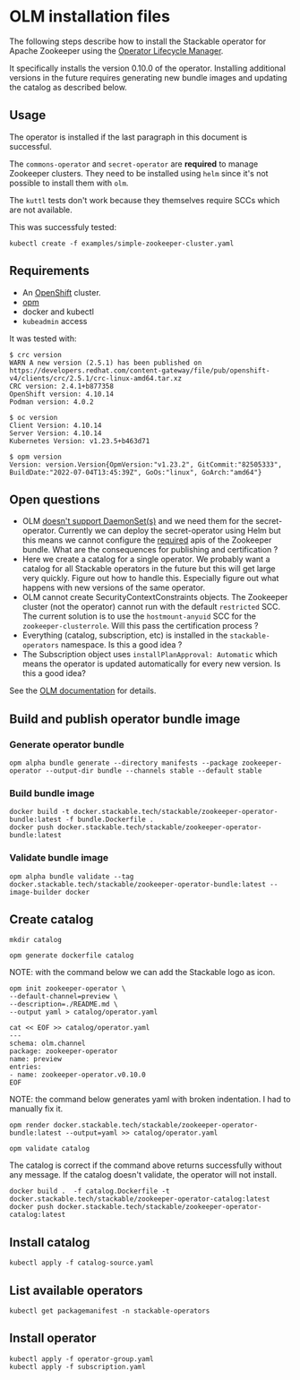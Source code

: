 # OLM installation files

The following steps describe how to install the Stackable operator for Apache Zookeeper using the [Operator Lifecycle Manager](https://olm.operatorframework.io/).

It specifically installs the version 0.10.0 of the operator. Installing additional versions in the future requires generating new bundle images and updating the catalog as described below.

## Usage

The operator is installed if the last paragraph in this document is successful.

The `commons-operator` and `secret-operator` are **required** to manage Zookeeper clusters. They need to be installed using `helm` since it's not possible to install them with `olm`.

The `kuttl` tests don't work because they themselves require SCCs which are not available.

This was successfuly tested:

    kubectl create -f examples/simple-zookeeper-cluster.yaml

## Requirements

- An [OpenShift](https://developers.redhat.com/products/openshift-local/overview) cluster.
- [opm](https://github.com/operator-framework/operator-registry/)
- docker and kubectl
- `kubeadmin` access

It was tested with:

    $ crc version
    WARN A new version (2.5.1) has been published on https://developers.redhat.com/content-gateway/file/pub/openshift-v4/clients/crc/2.5.1/crc-linux-amd64.tar.xz
    CRC version: 2.4.1+b877358
    OpenShift version: 4.10.14
    Podman version: 4.0.2

    $ oc version
    Client Version: 4.10.14
    Server Version: 4.10.14
    Kubernetes Version: v1.23.5+b463d71

    $ opm version
    Version: version.Version{OpmVersion:"v1.23.2", GitCommit:"82505333", BuildDate:"2022-07-04T13:45:39Z", GoOs:"linux", GoArch:"amd64"}

## Open questions

- OLM [doesn't support DaemonSet(s)](https://github.com/operator-framework/operator-lifecycle-manager/issues/1022) and we need them for the secret-operator. Currently we can deploy the secret-operator using Helm but this means we cannot configure the [required](https://olm.operatorframework.io/docs/tasks/creating-operator-manifests/#required-apis) apis of the Zookeeper bundle. What are the consequences for publishing and certification ?
- Here we create a catalog for a single operator. We probably want a catalog for all Stackable operators in the future but this will get large very quickly. Figure out how to handle this. Especially figure out what happens with new versions of the same operator.
- OLM cannot create SecurityContextConstraints objects. The Zookeeper cluster (not the operator) cannot run with the default `restricted` SCC. The current solution is to use the `hostmount-anyuid` SCC for the `zookeeper-clusterrole`. Will this pass the certification process ?
- Everything (catalog, subscription, etc) is installed in the `stackable-operators` namespace. Is this a good idea ?
- The Subscription object uses `installPlanApproval: Automatic` which means the operator is updated automatically for every new version. Is this a good idea?

See the [OLM documentation](https://olm.operatorframework.io/docs/tasks/) for details.

## Build and publish operator bundle image

### Generate operator bundle

    opm alpha bundle generate --directory manifests --package zookeeper-operator --output-dir bundle --channels stable --default stable

### Build bundle image

    docker build -t docker.stackable.tech/stackable/zookeeper-operator-bundle:latest -f bundle.Dockerfile .
    docker push docker.stackable.tech/stackable/zookeeper-operator-bundle:latest

### Validate bundle image

    opm alpha bundle validate --tag docker.stackable.tech/stackable/zookeeper-operator-bundle:latest --image-builder docker

## Create catalog

    mkdir catalog

    opm generate dockerfile catalog

NOTE: with the command below we can add the Stackable logo as icon.

    opm init zookeeper-operator \
    --default-channel=preview \
    --description=./README.md \
    --output yaml > catalog/operator.yaml

    cat << EOF >> catalog/operator.yaml
    ---
    schema: olm.channel
    package: zookeeper-operator
    name: preview
    entries:
    - name: zookeeper-operator.v0.10.0
    EOF

NOTE: the command below generates yaml with broken indentation. I had to manually fix it.

    opm render docker.stackable.tech/stackable/zookeeper-operator-bundle:latest --output=yaml >> catalog/operator.yaml

    opm validate catalog

The catalog is correct if the command above returns successfully without any message. If the catalog doesn't validate, the operator will not install.

    docker build .  -f catalog.Dockerfile -t docker.stackable.tech/stackable/zookeeper-operator-catalog:latest
    docker push docker.stackable.tech/stackable/zookeeper-operator-catalog:latest

## Install catalog

    kubectl apply -f catalog-source.yaml

## List available operators

    kubectl get packagemanifest -n stackable-operators

## Install operator

    kubectl apply -f operator-group.yaml
    kubectl apply -f subscription.yaml

